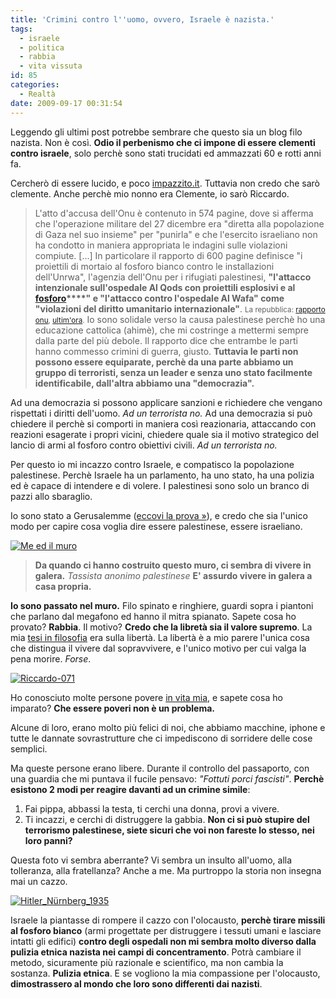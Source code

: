 ```yaml
---
title: 'Crimini contro l''uomo, ovvero, Israele è nazista.'
tags:
  - israele
  - politica
  - rabbia
  - vita vissuta
id: 85
categories:
  - Realtà
date: 2009-09-17 00:31:54
---
```


Leggendo gli ultimi post potrebbe sembrare che questo sia un blog filo nazista.
Non è così. **Odio il perbenismo che ci impone di essere clementi contro israele**, solo perchè sono stati trucidati ed ammazzati 60 e rotti anni fa.

Cercherò di essere lucido, e poco [impazzito.it](/2009/09/06/principi-di-termovalorizzazione-monetaria/ "La termovalorizzazione monetaria."). Tuttavia non credo che sarò clemente. Anche perchè mio nonno era Clemente, io sarò Riccardo.
> L'atto d'accusa dell'Onu è contenuto in 574 pagine, dove si afferma che l'operazione militare del 27 dicembre era "diretta alla popolazione di Gaza nel suo insieme" per "punirla" e che l'esercito israeliano non ha condotto in maniera appropriata le indagini sulle violazioni compiute. [...]
> In particolare il rapporto di 600 pagine definisce "i proiettili di mortaio al fosforo bianco contro le installazioni dell'Unrwa", l'agenzia dell'Onu per i rifugiati palestinesi, **"l'attacco intenzionale sull'ospedale Al Qods con proiettili esplosivi e al [fosforo](http://it.wikipedia.org/wiki/Fosforo_bianco)****" e "l'attacco contro l'ospedale Al Wafa" come "violazioni del diritto umanitario internazionale"**.
> <small>La repubblica: [rapporto onu](http://www.repubblica.it/2009/08/sezioni/esteri/medio-oriente-54/rapporto-onu/rapporto-onu.html), [ultim'ora](http://www.repubblica.it/ultimora/24ore/GAZA-ONU-COMMESSI-CRIMINI-GUERRA-DA-ISRAELE-E-HAMAS/news-dettaglio/3717507).</small>
Io sono solidale verso la causa palestinese perchè ho una educazione cattolica (ahimè), che mi costringe a mettermi sempre dalla parte del più debole.
Il rapporto dice che entrambe le parti hanno commesso crimini di guerra, giusto.
**Tuttavia le parti non possono essere equiparate, perchè da una parte abbiamo un gruppo di terroristi, senza un leader e senza uno stato facilmente identificabile, dall'altra abbiamo una "democrazia".**

Ad una democrazia si possono applicare sanzioni e richiedere che vengano rispettati i diritti dell'uomo. _Ad un terrorista no._
Ad una democrazia si può chiedere il perchè si comporti in maniera così reazionaria, attaccando con reazioni esagerate i propri vicini, chiedere quale sia il motivo strategico del lancio di armi al fosforo contro obiettivi civili. _Ad un terrorista no._

Per questo io mi incazzo contro Israele, e compatisco la popolazione palestinese.
Perchè Israele ha un parlamento, ha uno stato, ha una polizia ed è capace di intendere e di volere. I palestinesi sono solo un branco di pazzi allo sbaraglio.

Io sono stato a Gerusalemme ([eccovi la prova »](http://www.flickr.com/photos/riccardodivirgilio/sets/72157621919638043/ "Giordania ed Israele")), e credo che sia l'unico modo per capire cosa voglia dire essere palestinese, essere israeliano.

[![Me ed il muro](/uploads/2009/israele-wall.jpg)](http://www.flickr.com/photos/riccardodivirgilio/3823154794/ "Me ed il muro")
> **Da quando ci hanno costruito questo muro, ci sembra di vivere in galera.**
> _Tassista anonimo palestinese_
**E' assurdo vivere in galera a casa propria.**

**Io sono passato nel muro.** Filo spinato e ringhiere, guardi sopra i piantoni che parlano dal megafono ed hanno il mitra spianato.
Sapete cosa ho provato? **Rabbia**.
Il motivo? **Credo che la libretà sia il valore supremo**.
La mia [tesi in filosofia](http://docs.google.com/Doc?docid=0AbAkYdLDjk_PZGRtODJoZGNfMTAwZndkd3R2&amp;hl=it "La teoria Rawlsiana della Giustizia") era sulla libertà.
La libertà è a mio parere l'unica cosa che distingua il vivere dal sopravvivere, e l'unico motivo per cui valga la pena morire. _Forse_.

[![Riccardo-071](http://farm1.static.flickr.com/177/420517915_46aebb57fa_m.jpg)](http://www.flickr.com/photos/riccardodivirgilio/420517915/ "Io e gli orfani, on Flickr") 

Ho conosciuto molte persone povere [in vita mia](http://www.flickr.com/photos/riccardodivirgilio/sets/72157594588120661/), e sapete cosa ho imparato? **Che essere poveri non è un problema.**

Alcune di loro, erano molto più felici di noi, che abbiamo macchine, iphone e tutte le dannate sovrastrutture che ci impediscono di sorridere delle cose semplici.

Ma queste persone erano libere.
Durante il controllo del passaporto, con una guardia che mi puntava il fucile pensavo: _"Fottuti porci fascisti"_.
**Perchè esistono 2 modi per reagire davanti ad un crimine simile**:

1.  Fai pippa, abbassi la testa, ti cerchi una donna, provi a vivere.
2.  Ti incazzi, e cerchi di distruggere la gabbia.
**Non ci si può stupire del terrorismo palestinese, siete sicuri che voi non fareste lo stesso, nei loro panni?**

Questa foto vi sembra aberrante? Vi sembra un insulto all'uomo, alla tolleranza, alla fratellanza?
Anche a me. Ma purtroppo la storia non insegna mai un cazzo.

[![Hitler_Nürnberg_1935](/uploads/2009/hitler-fake.jpg)](http://www.flickr.com/photos/riccardodivirgilio/3927360882/ "Hitler_Nürnberg_1935")

Israele la piantasse di rompere il cazzo con l'olocausto, **perchè tirare missili al fosforo bianco** (armi progettate per distruggere i tessuti umani e lasciare intatti gli edifici) **contro degli ospedali non mi sembra molto diverso dalla pulizia etnica nazista nei campi di concentramento**.
Potrà cambiare il metodo, sicuramente più razionale e scientifico, ma non cambia la sostanza.
**Pulizia etnica**.
E se vogliono la mia compassione per l'olocausto, **dimostrassero al mondo che loro sono differenti dai nazisti**.